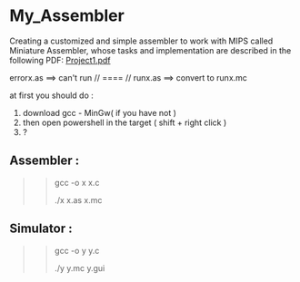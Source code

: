 # My_Assembler
Creating a customized and simple assembler to work with MIPS called Miniature Assembler, whose tasks and implementation are described in the following PDF:
[Project1.pdf](https://github.com/M-Amin-Kiani/My_Assembler/files/11223442/Project1.pdf)


errorx.as ==> can't run  // ==== //
runx.as ==> convert to runx.mc


at first you should do :
1. download gcc - MinGw( if you have not )
2. then open powershell in the target ( shift + right click )
3. ?

Assembler :
------------------------------------------------
 >> gcc -o x x.c
 >> 
 >> ./x x.as x.mc

Simulator :
-------------------------------------------------
 >> gcc -o y y.c
 >> 
 >> ./y y.mc y.gui
